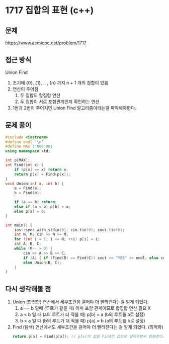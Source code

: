 # 1717 집합의 표현 (c++)

## 문제
https://www.acmicpc.net/problem/1717

## 접근 방식
Union Find
1. 초기에 {0}, {1}, .. , {n} 까지 n + 1 개의 집합이 있음
2. 연산이 주어짐
    1. 두 집합의 합집합 연산
    2. 두 집합이 서로 포함관계인지 확인하는 연산
3. 1번과 2번이 주어지면 Union Find 알고리즘이라는걸 파악해야한다.

## 문제 풀이
```c++
#include <iostream>
#define endl '\n'
#define MAX 1'000'001
using namespace std;

int p[MAX];
int Find(int x) {
    if (p[x] == x) return x;
    return p[x] = Find(p[x]);
}
void Union(int a, int b) {
    a = Find(a);
    b = Find(b);

    if (a == b) return;
    else if (a < b) p[b] = a;
    else p[a] = b;
}

int main() {
    ios::sync_with_stdio(0); cin.tie(0); cout.tie(0);
    int N, M; cin >> N >> M;
    for (int i = 1; i <= N; ++i) p[i] = i;
    int A, B, C;
    while (M-- > 0) {
        cin >> A >> B >> C;
        if (A) { if (Find(B) == Find(C)) cout << "YES" << endl; else cout << "NO" << endl; }
        else Union(B, C);
    }
}
```

## 다시 생각해볼 점
1. Union (합집합) 연산에서 세부조건을 걸어야 더 빨라진다는걸 알게 되었다.
    1. a == b 일때 (루트가 같을 때) 이미 포함 관계이므로 합집합 연산 필요 X
    2. a < b 일 때 (a의 루트가 더 작을 때) p[b] = a (b의 루트를 a로 설정)
    3. b < a 일 때 (b의 루트가 더 작을 때) p[a] = b (a의 루트를 b로 설정)
2. Find (탐색) 연산에서도 세부조건을 걸어야 더 빨라진다는 걸 알게 되었다. (최적화)
    ```c++
    return p[x] = Find(p[x]); // p[x]의 값을 Find한 값으로 넣어주면서 반환한다. 이러면 루트노드까지의 탐색 거리가 짧아짐
    ```